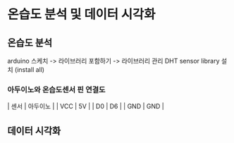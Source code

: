 # 온습도 분석 및 데이터 시각화



## 온습도 분석

arduino 스케치 -> 라이브러리 포함하기 -> 라이브러리 관리
DHT sensor library 설치 (install all)

### 아두이노와 온습도센서 핀 연결도
| 센서 | 아두이노 |
| VCC | 5V |
| D0 | D6 |
| GND | GND |



## 데이터 시각화
